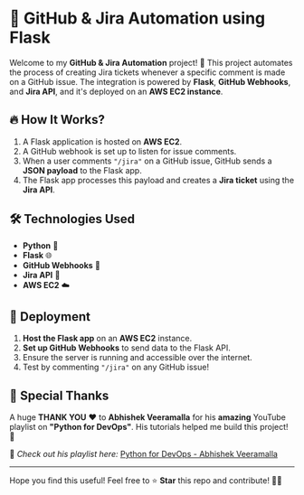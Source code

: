 # 🚀 GitHub & Jira Automation using Flask  

Welcome to my **GitHub & Jira Automation** project! 🎉 This project automates the process of creating Jira tickets whenever a specific comment is made on a GitHub issue. The integration is powered by **Flask**, **GitHub Webhooks**, and **Jira API**, and it's deployed on an **AWS EC2 instance**.  

## 🔥 How It Works?  

1. A Flask application is hosted on **AWS EC2**.  
2. A GitHub webhook is set up to listen for issue comments.  
3. When a user comments `"/jira"` on a GitHub issue, GitHub sends a **JSON payload** to the Flask app.  
4. The Flask app processes this payload and creates a **Jira ticket** using the **Jira API**.  

## 🛠 Technologies Used  

- **Python** 🐍  
- **Flask** 🌐  
- **GitHub Webhooks** 🔗  
- **Jira API** 📝  
- **AWS EC2** ☁️  

## 🚀 Deployment  

1. **Host the Flask app** on an **AWS EC2** instance.  
2. **Set up GitHub Webhooks** to send data to the Flask API.  
3. Ensure the server is running and accessible over the internet.  
4. Test by commenting `"/jira"` on any GitHub issue!  

## 🙏 Special Thanks  

A huge **THANK YOU** ❤️ to **Abhishek Veeramalla** for his **amazing** YouTube playlist on **"Python for DevOps"**. His tutorials helped me build this project! 🎯  

📌 *Check out his playlist here:* [Python for DevOps - Abhishek Veeramalla](https://youtu.be/YVjXwyJlHgg?si=LZ1YmxXMXh4xdMxo)  

---

Hope you find this useful! Feel free to ⭐ **Star** this repo and contribute! 🚀✨  
